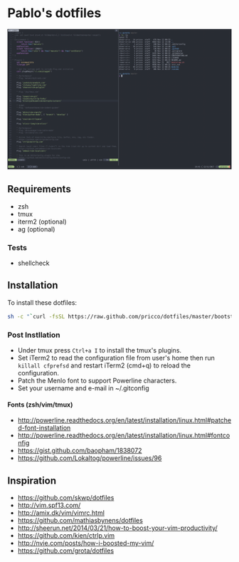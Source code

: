 # Pablo's dotfiles
![Screen Shot](https://github.com/pricco/dotfiles/raw/master/screenshot.png)

## Requirements

* zsh
* tmux
* iterm2 (optional)
* ag (optional)

### Tests
* shellcheck

## Installation

To install these dotfiles:

```bash
sh -c "`curl -fsSL https://raw.github.com/pricco/dotfiles/master/bootstrap.sh`"
```

### Post Instllation

* Under tmux press `Ctrl+a I` to install the tmux's plugins.
* Set iTerm2 to read the configuration file from user's home then run
  `killall cfprefsd` and restart iTerm2 (cmd+q) to reload the configuration.
* Patch the Menlo font to support Powerline characters.
* Set your username and e-mail in ~/.gitconfig

#### Fonts (zsh/vim/tmux)

* http://powerline.readthedocs.org/en/latest/installation/linux.html#patched-font-installation
* http://powerline.readthedocs.org/en/latest/installation/linux.html#fontconfig
* https://gist.github.com/baopham/1838072
* https://github.com/Lokaltog/powerline/issues/96

## Inspiration

* https://github.com/skwp/dotfiles
* http://vim.spf13.com/
* http://amix.dk/vim/vimrc.html
* https://github.com/mathiasbynens/dotfiles
* http://sheerun.net/2014/03/21/how-to-boost-your-vim-productivity/
* https://github.com/kien/ctrlp.vim
* http://nvie.com/posts/how-i-boosted-my-vim/
* https://github.com/grota/dotfiles
